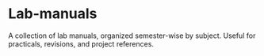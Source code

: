 # Lab-manuals
A collection of lab manuals, organized semester-wise by subject. Useful for practicals, revisions, and project references.
